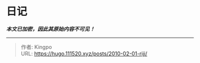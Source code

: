 # 日记

***本文已加密，因此其原始内容不可见！***

---

> 作者: Kingpo  
> URL: https://hugo.111520.xyz/posts/2010-02-01-riji/  

